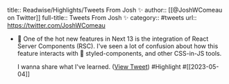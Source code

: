 title:: Readwise/Highlights/Tweets From Josh ✨
author:: [[@JoshWComeau on Twitter]]
full-title:: Tweets From Josh ✨
category:: #tweets
url:: https://twitter.com/JoshWComeau

- 🌠 One of the hot new features in Next 13 is the integration of React Server Components (RSC). I've seen a lot of confusion about how this feature interacts with 💅 styled-components, and other CSS-in-JS tools.
  
  I wanna share what I've learned. ([View Tweet](https://twitter.com/JoshWComeau/status/1631398854632304641)) #Highlight #[[2023-05-04]]
